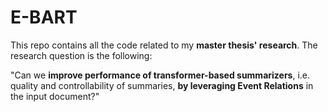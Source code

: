 # E-BART
This repo contains all the code related to my **master thesis' research**. The research question is the following: 

"Can we **improve performance of transformer-based summarizers**, i.e. quality and controllability of summaries, **by leveraging Event Relations** in the input document?"
